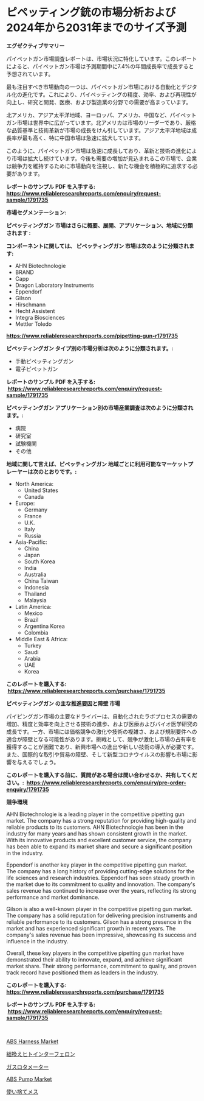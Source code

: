 <p><h1>ピペッティング銃の市場分析および2024年から2031年までのサイズ予測</h1></p><p><strong>エグゼクティブサマリー</strong></p>
<p><p>パイペットガン市場調査レポートは、市場状況に特化しています。このレポートによると、パイペットガン市場は予測期間中に7.4%の年間成長率で成長すると予想されています。</p><p>最も注目すべき市場動向の一つは、パイペットガン市場における自動化とデジタル化の進化です。これにより、パイペッティングの精度、効率、および再現性が向上し、研究と開発、医療、および製造業の分野での需要が高まっています。</p><p>北アメリカ、アジア太平洋地域、ヨーロッパ、アメリカ、中国など、パイペットガン市場は世界中に広がっています。北アメリカは市場のリーダーであり、厳格な品質基準と技術革新が市場の成長をけん引しています。アジア太平洋地域は成長率が最も高く、特に中国市場は急速に拡大しています。</p><p>このように、パイペットガン市場は急速に成長しており、革新と技術の進化により市場は拡大し続けています。今後も需要の増加が見込まれるこの市場で、企業は競争力を維持するために市場動向を注視し、新たな機会を積極的に追求する必要があります。</p></p>
<p><strong>レポートのサンプル PDF を入手する: <a href="https://www.reliableresearchreports.com/enquiry/request-sample/1791735">https://www.reliableresearchreports.com/enquiry/request-sample/1791735</a></strong></p>
<p><strong>市場セグメンテーション:</strong></p>
<p><strong> ピペッティングガン 市場はさらに概要、展開、アプリケーション、地域に分類されます :</strong></p>
<p><strong>コンポーネントに関しては、 ピペッティングガン 市場は次のように分類されます: &nbsp;</strong></p>
<p><ul><li>AHN Biotechnologie</li><li>BRAND</li><li>Capp</li><li>Dragon Laboratory Instruments</li><li>Eppendorf</li><li>Gilson</li><li>Hirschmann</li><li>Hecht Assistent</li><li>Integra Biosciences</li><li>Mettler Toledo</li></ul></p>
<p><strong><a href="https://www.reliableresearchreports.com/pipetting-gun-r1791735">https://www.reliableresearchreports.com/pipetting-gun-r1791735</a></strong></p>
<p><strong> ピペッティングガン タイプ別の市場分析は次のように分類されます。:</strong></p>
<p><ul><li>手動ピペッティングガン</li><li>電子ピペットガン</li></ul></p>
<p><strong>レポートのサンプル PDF を入手する: &nbsp;<a href="https://www.reliableresearchreports.com/enquiry/request-sample/1791735">https://www.reliableresearchreports.com/enquiry/request-sample/1791735</a></strong></p>
<p><strong> ピペッティングガン アプリケーション別の市場産業調査は次のように分類されます。:</strong></p>
<p><ul><li>病院</li><li>研究室</li><li>試験機関</li><li>その他</li></ul></p>
<p><strong>地域に関して言えば、ピペッティングガン 地域ごとに利用可能なマーケットプレーヤーは次のとおりです。:</strong></p>
<p><ul>
    <li>
        North America:
        <ul>
            <li>United States</li>
            <li>Canada</li>
        </ul>
    </li>
    <li>
        Europe:
        <ul>
            <li>Germany</li>
            <li>France</li>
            <li>U.K.</li>
            <li>Italy</li>
            <li>Russia</li>
        </ul>
    </li>
    <li>
        Asia-Pacific:
        <ul>
            <li>China</li>
            <li>Japan</li>
            <li>South Korea</li>
            <li>India</li>
            <li>Australia</li>
            <li>China Taiwan</li>
            <li>Indonesia</li>
            <li>Thailand</li>
            <li>Malaysia</li>
        </ul>
    </li>
    <li>
        Latin America:
        <ul>
            <li>Mexico</li>
            <li>Brazil</li>
            <li>Argentina Korea</li>
            <li>Colombia</li>
        </ul>
    </li>
    <li>
        Middle East & Africa:
        <ul>
            <li>Turkey</li>
            <li>Saudi</li>
            <li>Arabia</li>
            <li>UAE</li>
            <li>Korea</li>
        </ul>
    </li>
    </ul></p>
<p><strong>このレポートを購入する: &nbsp;<a href="https://www.reliableresearchreports.com/purchase/1791735">https://www.reliableresearchreports.com/purchase/1791735</a></strong></p>
<p><strong>ピペッティングガン の主な推進要因と障壁 市場</strong></p>
<p><p>パイピングガン市場の主要なドライバーは、自動化されたラボプロセスの需要の増加、精度と効率を向上させる技術の進歩、および医療およびバイオ医学研究の成長です。一方、市場には価格競争の激化や技術の複雑さ、および規制要件への適合が障壁となる可能性があります。挑戦として、競争が激化し市場の占有率を獲得することが困難であり、新興市場への進出や新しい技術の導入が必要です。また、国際的な取引や貿易の障壁、そして新型コロナウイルスの影響も市場に影響を与えるでしょう。</p></p>
<p><strong>このレポートを購入する前に、質問がある場合は問い合わせるか、共有してください。:&nbsp; <a href="https://www.reliableresearchreports.com/enquiry/pre-order-enquiry/1791735">https://www.reliableresearchreports.com/enquiry/pre-order-enquiry/1791735</a></strong></p>
<p><strong>競争環境</strong></p>
<p><p>AHN Biotechnologie is a leading player in the competitive pipetting gun market. The company has a strong reputation for providing high-quality and reliable products to its customers. AHN Biotechnologie has been in the industry for many years and has shown consistent growth in the market. With its innovative products and excellent customer service, the company has been able to expand its market share and secure a significant position in the industry.</p><p>Eppendorf is another key player in the competitive pipetting gun market. The company has a long history of providing cutting-edge solutions for the life sciences and research industries. Eppendorf has seen steady growth in the market due to its commitment to quality and innovation. The company's sales revenue has continued to increase over the years, reflecting its strong performance and market dominance.</p><p>Gilson is also a well-known player in the competitive pipetting gun market. The company has a solid reputation for delivering precision instruments and reliable performance to its customers. Gilson has a strong presence in the market and has experienced significant growth in recent years. The company's sales revenue has been impressive, showcasing its success and influence in the industry.</p><p>Overall, these key players in the competitive pipetting gun market have demonstrated their ability to innovate, expand, and achieve significant market share. Their strong performance, commitment to quality, and proven track record have positioned them as leaders in the industry.</p></p>
<p><strong>このレポートを購入する: &nbsp; <a href="https://www.reliableresearchreports.com/purchase/1791735">https://www.reliableresearchreports.com/purchase/1791735</a></strong></p>
<p><strong>レポートのサンプル PDF を入手する: &nbsp;<a href="https://www.reliableresearchreports.com/enquiry/request-sample/1791735">https://www.reliableresearchreports.com/enquiry/request-sample/1791735</a></strong><strong></strong></p>
<p>&nbsp;</p>
<p><p><a href="https://www.linkedin.com/pulse/abs-harness-market-offers-provide-insightful-data-time-zdbge?trackingId=CG0Mj10W2%2BCWvUvwYg9rnw%3D%3D">ABS Harness Market</a></p><p><a href="https://medium.com/@laceyzemlak1/%E5%86%8D%E7%B5%84%E3%81%BF%E5%90%88%E3%82%8F%E3%81%9B%E5%9E%8B%E3%83%92%E3%83%88%E3%82%A4%E3%83%B3%E3%82%BF%E3%83%BC%E3%83%95%E3%82%A7%E3%83%AD%E3%83%B3%E5%B8%82%E5%A0%B4-%E5%B8%82%E5%A0%B4%E3%82%B7%E3%82%A7%E3%82%A2-%E5%B8%82%E5%A0%B4%E5%8B%95%E5%90%91-%E3%81%8A%E3%82%88%E3%81%B3%E5%B0%86%E6%9D%A5%E3%81%AE%E6%88%90%E9%95%B7%E3%82%92%E6%8E%A2%E3%82%8B-edb35ae41021">組換えヒトインターフェロン</a></p><p><a href="https://medium.com/@michaelerde565/%E3%82%AC%E3%82%B9%E3%83%AD%E3%83%BC%E3%82%BF%E3%83%A1%E3%83%BC%E3%82%BF%E3%83%BC%E5%B8%82%E5%A0%B4%E8%AA%BF%E6%9F%BB%E3%83%AC%E3%83%9D%E3%83%BC%E3%83%88-%E3%81%9D%E3%81%AE%E6%AD%B4%E5%8F%B2%E3%81%A82024%E5%B9%B4%E3%81%8B%E3%82%892031%E5%B9%B4%E3%81%BE%E3%81%A7%E3%81%AE%E4%BA%88%E6%B8%AC-74a30ba79f55">ガスロタメーター</a></p><p><a href="https://www.linkedin.com/pulse/abs-pump-market-comprehensive-report-its-share-amp-growth-mfuue?trackingId=S2zU7Uoh%2FXfKWGppEREO3g%3D%3D">ABS Pump Market</a></p><p><a href="https://github.com/one-cool-chick/Market-Research-Report-List-1/blob/main/670925122060.md">使い捨てメス</a></p></p>